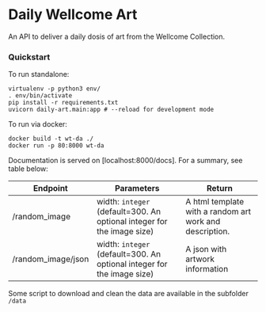 # Daily Wellcome Art

An API to deliver a daily dosis of art from the Wellcome Collection.

### Quickstart
To run standalone:

```
virtualenv -p python3 env/
. env/bin/activate
pip install -r requirements.txt
uvicorn daily-art.main:app # --reload for development mode
```

To run via docker:
```
docker build -t wt-da ./
docker run -p 80:8000 wt-da
```

Documentation is served on [localhost:8000/docs]. For a summary, see table below:


| Endpoint   |  Parameters | Return |
|---|---|--------|
| /random_image   | width: `integer` (default=300. An optional integer for the image size) | A html template with a random art work and description. |
| /random_image/json   | width: `integer` (default=300. An optional integer for the image size) | A json with artwork information |

Some script to download and clean the data are available in the subfolder `/data`
